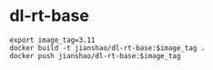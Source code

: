 # dl-rt-base

~~~ shell
export image_tag=3.11
docker build -t jianshao/dl-rt-base:$image_tag .
docker push jianshao/dl-rt-base:$image_tag
~~~
